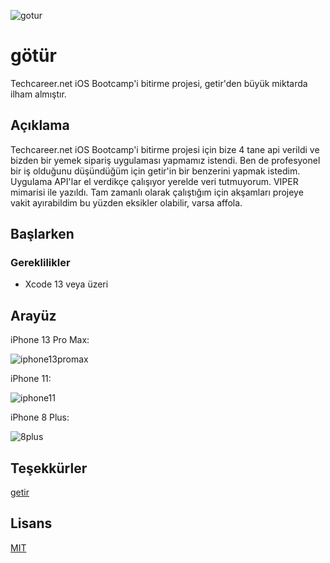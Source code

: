 ![gotur](https://user-images.githubusercontent.com/22424289/147139629-510d2ef2-696b-4ac7-a8ff-4670dbbe4aaf.png)


# götür
Techcareer.net iOS Bootcamp'i bitirme projesi, getir'den büyük miktarda ilham almıştır.

## Açıklama

Techcareer.net iOS Bootcamp'i bitirme projesi için bize 4 tane api verildi ve bizden bir yemek sipariş uygulaması yapmamız istendi. Ben de profesyonel bir iş olduğunu düşündüğüm için getir'in bir benzerini yapmak istedim. Uygulama API'lar el verdikçe çalışıyor yerelde veri tutmuyorum. VIPER mimarisi ile yazıldı. Tam zamanlı olarak çalıştığım için akşamları projeye vakit ayırabildim bu yüzden eksikler olabilir, varsa affola.


## Başlarken

### Gereklilikler

* Xcode 13 veya üzeri

## Arayüz


iPhone 13 Pro Max:      

![iphone13promax](https://user-images.githubusercontent.com/22424289/147138477-f1ed831b-b468-46ee-9fef-1be177c38c69.gif)

iPhone 11:       

![iphone11](https://user-images.githubusercontent.com/22424289/147138430-ea1083cd-3feb-4658-a3fb-247c97880af2.gif)

iPhone 8 Plus:     

![8plus](https://user-images.githubusercontent.com/22424289/147138456-4c9e9b63-ad85-499f-9236-11a3013eb864.gif)



## Teşekkürler
[getir](https://getir.com)

## Lisans
[MIT](https://github.com/kemalsanli/gotur/blob/main/LICENSE)





